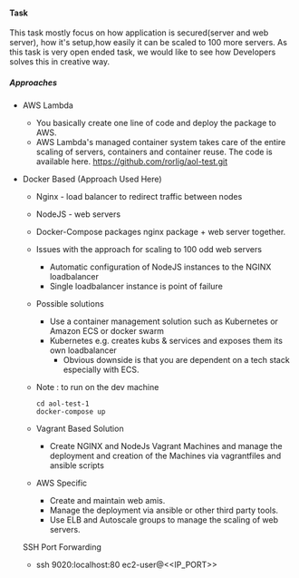 #### Task

This task mostly focus on how application is secured(server and web server),
how it's setup,how easily it can be scaled to 100 more servers. As this task is very open ended task, we would like to see how Developers solves this in creative way.

##### Approaches
+ AWS Lambda
  + You basically create one line of code and deploy the package to AWS.
  + AWS Lambda's managed container system takes care of the entire scaling of servers, containers and container reuse.
  The code is available here. 
  https://github.com/rorlig/aol-test.git

+ Docker Based (Approach Used Here)
  + Nginx - load balancer to redirect traffic between nodes
  + NodeJS - web servers
  + Docker-Compose packages nginx package + web server together.
  + Issues with the approach for scaling to 100 odd web servers
    + Automatic configuration of NodeJS instances to the NGINX loadbalancer
    + Single loadbalancer instance is point of failure
  + Possible solutions
    + Use a container management solution such as Kubernetes or Amazon ECS or docker swarm
    + Kubernetes e.g. creates kubs & services and exposes them its own loadbalancer
      + Obvious downside is that you are dependent on a tech stack especially with ECS.
  + Note :
    to run on the dev machine 
    ``` shell
    cd aol-test-1
    docker-compose up
    ```


  + Vagrant Based Solution
    + Create NGINX and NodeJs Vagrant Machines and manage the deployment and creation of the Machines via vagrantfiles and ansible scripts

  + AWS Specific
    + Create and maintain web amis.
    + Manage the deployment via ansible or other third party tools.
    + Use ELB and Autoscale groups to manage the scaling of web servers.


  SSH Port Forwarding
  + ssh 9020:localhost:80 ec2-user@<<IP_PORT>>
